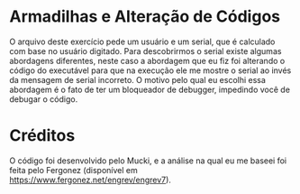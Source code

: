 # Armadilhas e Alteração de Códigos
O arquivo deste exercício pede um usuário e um serial, que é calculado com base no usuário digitado. Para descobrirmos o serial existe algumas abordagens diferentes, neste caso a abordagem que eu fiz foi alterando o código do executável para que na execução ele me 
mostre o serial ao invés da mensagem de serial incorreto. O motivo pelo qual eu escolhi essa abordagem é o fato de ter um bloqueador de debugger, impedindo você de debugar o código.

# Créditos
O código foi desenvolvido pelo Mucki, e a análise na qual eu me baseei foi feita pelo Fergonez (disponível em https://www.fergonez.net/engrev/engrev7).
